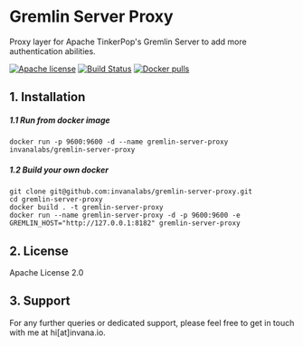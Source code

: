 # Gremlin Server Proxy 

Proxy layer for Apache TinkerPop's Gremlin Server to add more authentication abilities.

[![Apache license](https://img.shields.io/badge/license-Apache-blue.svg)](https://github.com/invanalabs/gremlin-server-proxy/blob/master/LICENSE) 
[![Build Status](https://travis-ci.org/invanalabs/gremlin-server-proxy.svg?branch=master)](https://travis-ci.org/invanalabs/gremlin-server-proxy)
[![Docker pulls](https://img.shields.io/docker/pulls/invanalabs/gremlin-server-proxy)](https://hub.docker.com/r/invanalabs/gremlin-server-proxy)


## 1. Installation


##### 1.1 Run from docker image
```shell script
docker run -p 9600:9600 -d --name gremlin-server-proxy invanalabs/gremlin-server-proxy
```


##### 1.2 Build your own docker
```shell script
git clone git@github.com:invanalabs/gremlin-server-proxy.git
cd gremlin-server-proxy
docker build . -t gremlin-server-proxy 
docker run --name gremlin-server-proxy -d -p 9600:9600 -e GREMLIN_HOST="http://127.0.0.1:8182" gremlin-server-proxy 
```

## 2. License 

Apache License 2.0

## 3. Support

For any further queries or dedicated support, please feel free to get in touch with me at hi[at]invana.io.

